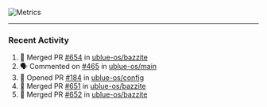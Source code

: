 ![Metrics](https://metrics.lecoq.io/KyleGospo?template=classic&base=header%2C%20activity%2C%20community%2C%20repositories%2C%20metadata&base.indepth=false&base.hireable=false&base.skip=false&config.timezone=America%2FLos_Angeles)

---
### Recent Activity
<!--START_SECTION:activity-->
1. 🎉 Merged PR [#654](https://github.com/ublue-os/bazzite/pull/654) in [ublue-os/bazzite](https://github.com/ublue-os/bazzite)
2. 🗣 Commented on [#465](https://github.com/ublue-os/main/issues/465#issuecomment-1878200176) in [ublue-os/main](https://github.com/ublue-os/main)
3. 💪 Opened PR [#184](https://github.com/ublue-os/config/pull/184) in [ublue-os/config](https://github.com/ublue-os/config)
4. 🎉 Merged PR [#651](https://github.com/ublue-os/bazzite/pull/651) in [ublue-os/bazzite](https://github.com/ublue-os/bazzite)
5. 🎉 Merged PR [#652](https://github.com/ublue-os/bazzite/pull/652) in [ublue-os/bazzite](https://github.com/ublue-os/bazzite)
<!--END_SECTION:activity-->
